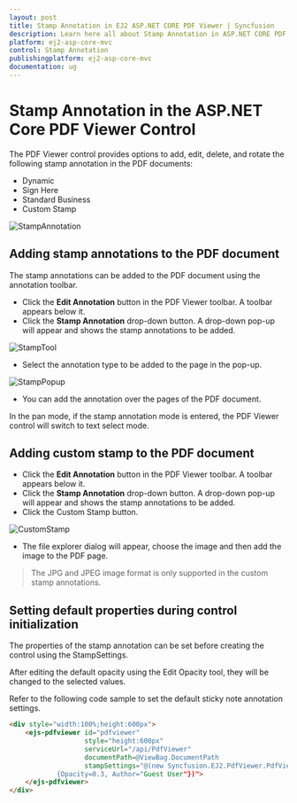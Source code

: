 ```yaml
---
layout: post
title: Stamp Annotation in EJ2 ASP.NET CORE PDF Viewer | Syncfusion
description: Learn here all about Stamp Annotation in ASP.NET CORE PDF Viewer component of Syncfusion Essential JS 2 and more.
platform: ej2-asp-core-mvc
control: Stamp Annotation
publishingplatform: ej2-asp-core-mvc
documentation: ug
---
```



# Stamp Annotation in the ASP.NET Core PDF Viewer Control

The PDF Viewer control provides options to add, edit, delete, and rotate the following stamp annotation in the PDF documents:

* Dynamic
* Sign Here
* Standard Business
* Custom Stamp

![StampAnnotation](../../pdfviewer/images/stamp_annot.png)

## Adding stamp annotations to the PDF document

The stamp annotations can be added to the PDF document using the annotation toolbar.

* Click the **Edit Annotation** button in the PDF Viewer toolbar. A toolbar appears below it.
* Click the **Stamp Annotation** drop-down button. A drop-down pop-up will appear and shows the stamp annotations to be added.

![StampTool](../../pdfviewer/images/stamp_tool.png)

* Select the annotation type to be added to the page in the pop-up.

![StampPopup](../../pdfviewer/images/selectstamp_annot.png)

* You can add the annotation over the pages of the PDF document.

In the pan mode, if the stamp annotation mode is entered, the PDF Viewer control will switch to text select mode.

## Adding custom stamp to the PDF document

* Click the **Edit Annotation** button in the PDF Viewer toolbar. A toolbar appears below it.
* Click the **Stamp Annotation** drop-down button. A drop-down pop-up will appear and shows the stamp annotations to be added.
* Click the Custom Stamp button.

![CustomStamp](../../pdfviewer/images/customstamp.png)

* The file explorer dialog will appear, choose the image and then add the image to the PDF page.

>The JPG and JPEG image format is only supported in the custom stamp annotations.

## Setting default properties during control initialization

The properties of the stamp annotation can be set before creating the control using the StampSettings.

After editing the default opacity using the Edit Opacity tool, they will be changed to the selected values.

Refer to the following code sample to set the default sticky note annotation settings.

```html
<div style="width:100%;height:600px">
    <ejs-pdfviewer id="pdfviewer"
                   style="height:600px"
                   serviceUrl="/api/PdfViewer"
                   documentPath=@ViewBag.DocumentPath
                   stampSettings="@(new Syncfusion.EJ2.PdfViewer.PdfViewerStampSettings
            {Opacity=0.3, Author="Guest User"})">
    </ejs-pdfviewer>
</div>
```